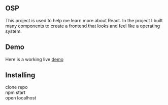 ## OSP
This project is used to help me learn more about React. In the project I built many components to create a frontend that looks and feel like a operating system.
## Demo
Here is a working live [demo](https://lab3-winstongong.netlify.app/)
## Installing
clone repo <br />
npm start <br />
open localhost
